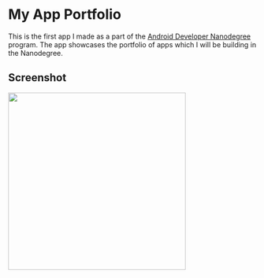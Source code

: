 # My App Portfolio
This is the first app I made as a part of the [Android Developer Nanodegree](https://www.udacity.com/course/android-developer-nanodegree--nd801) program. The app showcases the portfolio of apps which I will be building in the Nanodegree. 

## Screenshot
<img src="../master/art/app-screenshot.png" width="360">

